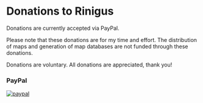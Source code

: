 # Donations to Rinigus

Donations are currently accepted via PayPal. 

Please note that these donations are for my time and effort. The
distribution of maps and generation of map databases are not funded
through these donations.

Donations are voluntary. All donations are appreciated, thank you!

### PayPal

[![paypal](https://www.paypalobjects.com/en_US/i/btn/btn_donateCC_LG.gif)](https://www.paypal.com/cgi-bin/webscr?cmd=_s-xclick&hosted_button_id=L4DRM5P2CPBKG)
